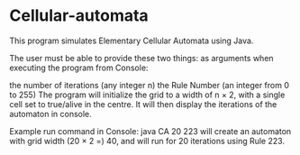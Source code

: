# Cellular-automata

This program simulates Elementary Cellular Automata using Java.

The user must be able to provide these two things: as arguments when executing the program from Console:

the number of iterations (any integer n)
the Rule Number (an integer from 0 to 255)
The program will initialize the grid to a width of n × 2, with a single cell set to true/alive in the centre. It will then display the iterations of the automaton in console.

Example run command in Console: java CA 20 223 will create an automaton with grid width (20 × 2 =) 40, and will run for 20 iterations using Rule 223.



